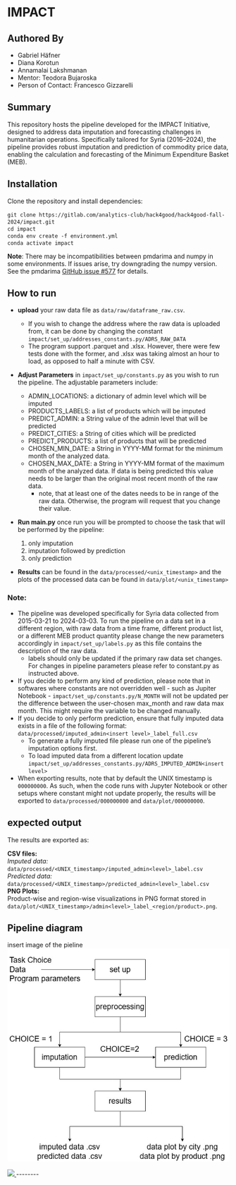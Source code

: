 # IMPACT

## Authored By
- Gabriel Häfner  
- Diana Korotun  
- Annamalai Lakshmanan  
- Mentor: Teodora Bujaroska  
- Person of Contact: Francesco Gizzarelli  

## Summary 
This repository hosts the pipeline developed for the IMPACT Initiative, designed to address data imputation and forecasting challenges in humanitarian operations. Specifically tailored for Syria (2016–2024), the pipeline provides robust imputation and prediction of commodity price data, enabling the calculation and forecasting of the Minimum Expenditure Basket (MEB).  

## Installation
Clone the repository and install dependencies:  
```
git clone https://gitlab.com/analytics-club/hack4good/hack4good-fall-2024/impact.git  
cd impact
conda env create -f environment.yml  
conda activate impact
```
__Note__: There may be incompatibilities between pmdarima and numpy in some environments. If issues arise, try downgrading the numpy version. See the pmdarima [GitHub issue #577](https://github.com/alkaline-ml/pmdarima/issues/577) for details.

## How to run
- __upload__ your raw data file as `data/raw/dataframe_raw.csv`.
  - If you wish to change the address where the raw data is uploaded from, it can be done by changing the constant `impact/set_up/addresses_constants.py/ADRS_RAW_DATA`
  - The program support .parquet and .xlsx. However, there were few tests done with the former, and .xlsx was taking almost an hour to load, as opposed to half a minute with CSV.

- __Adjust Parameters__ in `impact/set_up/constants.py` as you wish to run the pipeline. The adjustable parameters include:
  - ADMIN_LOCATIONS: a dictionary of admin level which will be imputed
  - PRODUCTS_LABELS: a list of products which will be imputed
  - PREDICT_ADMIN: a String value of the admin level that will be predicted
  - PREDICT_CITIES: a String of cities which will be predicted
  - PREDICT_PRODUCTS: a list of products that will be predicted
  - CHOSEN_MIN_DATE: a String in YYYY-MM format for the minimum month of the analyzed data.
  - CHOSEN_MAX_DATE: a String in YYYY-MM format of the maximum month of the analyzed data. If data is being predicted this value needs to be larger than the original most recent month of the raw data.
     - note, that at least one of the dates needs to be in range of the raw data. Otherwise, the program will request that you change their value.
- __Run main.py__
once run you will be prompted to choose the task that will be performed by the pipeline:
  1. only imputation  
  2. imputation followed by prediction  
  3. only prediction 
- __Results__ can be found in the `data/processed/<unix_timestamp>` and the plots of the processed data can be found in `data/plot/<unix_timestamp>`

### Note:
- The pipeline was developed specifically for Syria data collected from 2015-03-21 to 2024-03-03. To run the pipeline on a data set in a different region, with raw data from a time frame, different product list, or a different MEB product quantity please change the new parameters accordingly in  `impact/set_up/labels.py` as this file contains the description of the raw data.
  - labels should only be updated if the primary raw data set changes. For changes in pipeline parameters please refer to constant.py as instructed above.
- If you decide to perform any kind of prediction, please note that in softwares where constants are not overridden well - such as Jupiter Notebook - `impact/set_up/constants.py/N_MONTH` will not be updated per the difference between the user-chosen max_month and raw data max month. This might require the variable to be changed manually.
- If you decide to only perform prediction, ensure that fully imputed data exists in a file of the following format: `data/processed/imputed_admin<insert level>_label_full.csv`
  - To generate a fully imputed file please run one of the pipeline’s imputation options first.
  - To load imputed data from a different location update `impact/set_up/addresses_constants.py/ADRS_IMPUTED_ADMIN<insert level>`
- When exporting results, note that by default the UNIX timestamp is `000000000`. As such, when the code runs with Jupyter Notebook or other setups where constant might not update properly, the results will be exported to `data/processed/000000000` and `data/plot/000000000`.

## expected output
The results are exported as:

__CSV files:__  
_Imputed data:_ `data/processed/<UNIX_timestamp>/imputed_admin<level>_label.csv`  
_Predicted data:_ `data/processed/<UNIX_timestamp>/predicted_admin<level>_label.csv`  
__PNG Plots:__  
Product-wise and region-wise visualizations in PNG format stored in `data/plot/<UNIX_timestamp>/admin<level>_label_<region/product>.png`.

## Pipeline diagram
insert image of the pieline
![pipeline_diagram](./documentation/IMPACT_workflow.jpg)

<a target="_blank" href="https://cookiecutter-data-science.drivendata.org/">
    <img src="https://img.shields.io/badge/CCDS-Project%20template-328F97?logo=cookiecutter" />
</a>
--------

